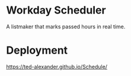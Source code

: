 # Workday Scheduler

A listmaker that marks passed hours in real time.

# Deployment
https://ted-alexander.github.io/Schedule/
